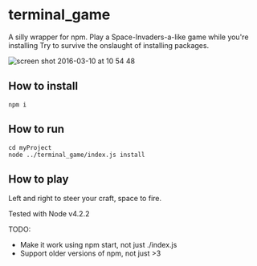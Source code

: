 # terminal_game
A silly wrapper for npm. Play a Space-Invaders-a-like game while you're installing  Try to survive the onslaught of installing packages. 

![screen shot 2016-03-10 at 10 54 48](https://cloud.githubusercontent.com/assets/7237525/13667571/f0236c80-e6ae-11e5-9e29-5276fab4f99d.png)

## How to install
```
npm i
```
## How to run
```
cd myProject
node ../terminal_game/index.js install
```
## How to play
Left and right to steer your craft, space to fire.

Tested with Node v4.2.2

TODO:
- Make it work using npm start, not just ./index.js
- Support older versions of npm, not just >3
